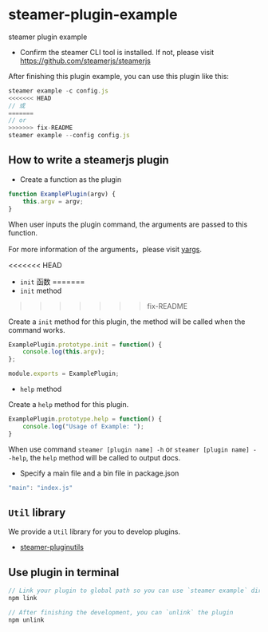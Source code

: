 # steamer-plugin-example

steamer plugin example

* Confirm the steamer CLI tool is installed. If not, please visit https://github.com/steamerjs/steamerjs

After finishing this plugin example, you can use this plugin like this:

```javascript
steamer example -c config.js
<<<<<<< HEAD
// 或
=======
// or
>>>>>>> fix-README
steamer example --config config.js
```


## How to write a steamerjs plugin

* Create a function as the plugin

```javascript
function ExamplePlugin(argv) {
	this.argv = argv;
}
```
When user inputs the plugin command, the arguments are passed to this function.

For more information of the arguments，please visit [yargs](https://github.com/yargs/yargs).

<<<<<<< HEAD
* `init` 函数
=======
* `init` method
>>>>>>> fix-README

Create a `init` method for this plugin, the method will be called when the command works.

```javascript
ExamplePlugin.prototype.init = function() {
	console.log(this.argv);
};

module.exports = ExamplePlugin;
```


* `help` method

Create a `help` method for this plugin.

```javascript
ExamplePlugin.prototype.help = function() {
	console.log("Usage of Example: ");
}
```

When use command `steamer [plugin name] -h` or `steamer [plugin name] --help`, the `help` method will be called to output docs.

* Specify a main file and a bin file in package.json

```javascript
"main": "index.js"
```

## `Util` library

We provide a `Util` library for you to develop plugins. 

* [steamer-pluginutils](https://github.com/SteamerTeam/steamer-pluginutils)


## Use plugin in terminal

```javascript
// Link your plugin to global path so you can use `steamer example` directly
npm link

// After finishing the development, you can `unlink` the plugin
npm unlink

```
